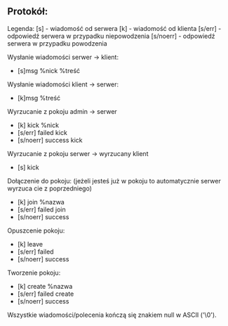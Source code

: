 ## Protokół:
Legenda:
[s] - wiadomość od serwera
[k] - wiadomość od klienta
[s/err] - odpowiedź serwera w przypadku niepowodzenia
[s/noerr] - odpowiedź serwera w przypadku powodzenia

Wysłanie wiadomości serwer -> klient:
- [s]msg %nick %treść

Wysłanie wiadomości klient -> serwer:
- [k]msg %treść

Wyrzucanie z pokoju admin -> serwer
- [k] kick %nick
- [s/err] failed kick
- [s/noerr] success kick

Wyrzucanie z pokoju serwer -> wyrzucany klient
- [s] kick

Dołączenie do pokoju: (jeżeli jesteś już w pokoju to automatycznie serwer wyrzuca cie z poprzedniego)
- [k] join %nazwa
- [s/err] failed join
- [s/noerr] success

Opuszcenie pokoju:
- [k] leave
- [s/err] failed
- [s/noerr] success

Tworzenie pokoju: 
- [k] create %nazwa
- [s/err] failed create
- [s/noerr] success

Wszystkie wiadomości/polecenia kończą się znakiem null w ASCII ('\0').
